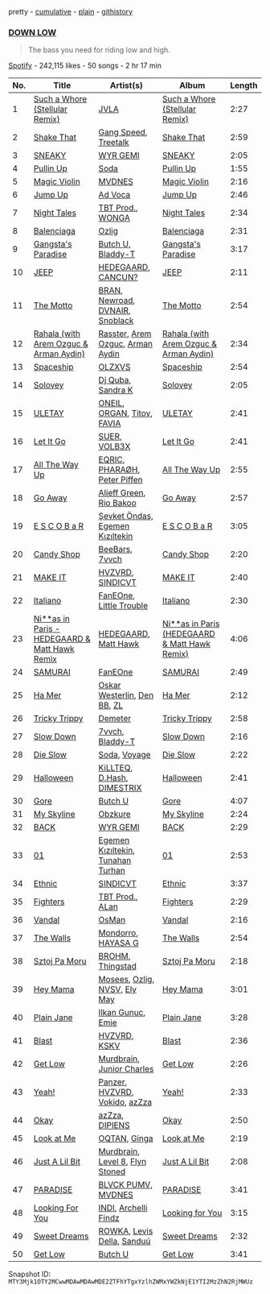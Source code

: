 pretty - [cumulative](/playlists/cumulative/37i9dQZF1DXblmY5UIU3v3.md) - [plain](/playlists/plain/37i9dQZF1DXblmY5UIU3v3) - [githistory](https://github.githistory.xyz/mackorone/spotify-playlist-archive/blob/main/playlists/plain/37i9dQZF1DXblmY5UIU3v3)

### [DOWN LOW](https://open.spotify.com/playlist/37i9dQZF1DXblmY5UIU3v3)

> The bass you need for riding low and high.

[Spotify](https://open.spotify.com/user/spotify) - 242,115 likes - 50 songs - 2 hr 17 min

| No. | Title | Artist(s) | Album | Length |
|---|---|---|---|---|
| 1 | [Such a Whore \(Stellular Remix\)](https://open.spotify.com/track/6A25J9As7towpxovYryAWr) | [JVLA](https://open.spotify.com/artist/24D8gx0257CDd1HAuqNuHu) | [Such a Whore \(Stellular Remix\)](https://open.spotify.com/album/50FPtqYZf0YuJMOUFc8Pkg) | 2:27 |
| 2 | [Shake That](https://open.spotify.com/track/1BrIZsDXewY03c9BUY4Rn9) | [Gang Speed](https://open.spotify.com/artist/1DzFcEcSVtNBrQzemT1mWv), [Treetalk](https://open.spotify.com/artist/3xwLNvmLpu3mDKzCoht2lp) | [Shake That](https://open.spotify.com/album/2SYED5j8wPKjVW5cviH4qN) | 2:59 |
| 3 | [SNEAKY](https://open.spotify.com/track/7sorNP9VLdnIRIjIwUq5g7) | [WYR GEMI](https://open.spotify.com/artist/3Qubu5zXcOh0EIb2bDwMdB) | [SNEAKY](https://open.spotify.com/album/5LEr15ggG2zjjQm7KrASpj) | 2:05 |
| 4 | [Pullin Up](https://open.spotify.com/track/48tI68zHn3r3uHmGxdkKDd) | [Soda](https://open.spotify.com/artist/3hnbNJJnN1jFk3MmBvcn9Z) | [Pullin Up](https://open.spotify.com/album/5uCLVj0095GwMv7tjt3IRX) | 1:55 |
| 5 | [Magic Violin](https://open.spotify.com/track/1VlHp8KvN31LdtDC9orfyV) | [MVDNES](https://open.spotify.com/artist/0jo4MaRxUP72Rou02fgmi7) | [Magic Violin](https://open.spotify.com/album/6oRdtpTdhRpyAZQlQGNCMB) | 2:16 |
| 6 | [Jump Up](https://open.spotify.com/track/0oDRLwXOjJ0B879sOkEDoO) | [Ad Voca](https://open.spotify.com/artist/04LFpk0NPwhUVezsZDcdkx) | [Jump Up](https://open.spotify.com/album/5rjVS6Aaus2JOw5Mc9FzmJ) | 2:46 |
| 7 | [Night Tales](https://open.spotify.com/track/2Xc6xRbyiBpVCgShumtXpV) | [TBT Prod.](https://open.spotify.com/artist/4WihjWGIXdbrdtcIhCcQuM), [WONGA](https://open.spotify.com/artist/4xq4vuvsEgo8UzaAn8HlIY) | [Night Tales](https://open.spotify.com/album/0ByvoTP8BJwZG3P09gaKMO) | 2:34 |
| 8 | [Balenciaga](https://open.spotify.com/track/3Wn2LERRfDw8N6CAi1auJZ) | [Ozlig](https://open.spotify.com/artist/0DsznjV8aaiEYdTDHmy86L) | [Balenciaga](https://open.spotify.com/album/5nWn90op5We3SUN8Jeuy8q) | 2:31 |
| 9 | [Gangsta's Paradise](https://open.spotify.com/track/0LrL7mzCA0iOYGKl12OxvF) | [Butch U](https://open.spotify.com/artist/6OwRAMGY105QbVOJqNHk0o), [Bladdy\-T](https://open.spotify.com/artist/0mEHevXltYfEtqBh5LHssc) | [Gangsta's Paradise](https://open.spotify.com/album/38FYUgLqzuJH0gUUpy29zx) | 3:17 |
| 10 | [JEEP](https://open.spotify.com/track/2gUGnkgQaNTpfo2d5hZNPT) | [HEDEGAARD](https://open.spotify.com/artist/2ZuweXv0TkfsidZOLZZoM2), [CANCUN?](https://open.spotify.com/artist/5Yw8a4EYuA31E9paXwA50w) | [JEEP](https://open.spotify.com/album/0bKFhX2Ybcf4PMtArNZa5c) | 2:11 |
| 11 | [The Motto](https://open.spotify.com/track/5r6axyEqpdxog8T8u6gm5D) | [BRAN](https://open.spotify.com/artist/44CMqAkutKvmCaE2OxyCbd), [Newroad](https://open.spotify.com/artist/7fMVmvW8MFpSAeJBHAbyf9), [DVNAIR](https://open.spotify.com/artist/61A7lqEfBx8ghvKGtzWqWU), [Snoblack](https://open.spotify.com/artist/03ED5pKDk5KVVlCEtxH2bX) | [The Motto](https://open.spotify.com/album/4HoTfH5ggbjjTSH8rP7eHQ) | 2:54 |
| 12 | [Rahala \(with Arem Ozguc & Arman Aydin\)](https://open.spotify.com/track/6TV56l9QQsHl3Ad3QSRp1i) | [Rasster](https://open.spotify.com/artist/3LVYHgfHgCTy3QSRt5kKQg), [Arem Ozguc](https://open.spotify.com/artist/5JJc8is4VzgOz8ZanDj18J), [Arman Aydin](https://open.spotify.com/artist/4xklx5DAtVru5uf3vSXTgf) | [Rahala \(with Arem Ozguc & Arman Aydin\)](https://open.spotify.com/album/2koJ0Q2koZsHgqtjfo6T0s) | 2:34 |
| 13 | [Spaceship](https://open.spotify.com/track/7GWXjklWJA0kjWWf9sNw1k) | [OLZXVS](https://open.spotify.com/artist/1tqvR13suC3SB24Ngd0zVI) | [Spaceship](https://open.spotify.com/album/6s22PosumlZIKoqu2pjyzy) | 2:54 |
| 14 | [Solovey](https://open.spotify.com/track/29ofWO96svTbZaVWB9reSb) | [Dj Quba](https://open.spotify.com/artist/3jKI2rCmeJNIwW4duG0sQJ), [Sandra K](https://open.spotify.com/artist/4hq99FkPtYKcdc2RQ6QDDx) | [Solovey](https://open.spotify.com/album/2e27TfVReB4lDRAtzlVbW2) | 2:05 |
| 15 | [ULETAY](https://open.spotify.com/track/6Pv2ssBWBcj2QFgmPl42gx) | [ONEIL](https://open.spotify.com/artist/7kzcAiYqxBV5J25vTYeOxA), [ORGAN](https://open.spotify.com/artist/1YKl8e8MJE5TK28LC4UyC6), [Titov](https://open.spotify.com/artist/3SuQprUc8N1kIOs2Hm2mAk), [FAVIA](https://open.spotify.com/artist/4SbfECqQtDGpJrcjv4Iwlr) | [ULETAY](https://open.spotify.com/album/35VhiKDtvhfredQm0zWb2m) | 2:41 |
| 16 | [Let It Go](https://open.spotify.com/track/44EZq7xrWPvMsNCnqNXAQS) | [SUER](https://open.spotify.com/artist/1rDU02wIRYl8HsfyOTEs4I), [VOLB3X](https://open.spotify.com/artist/29nkqEfPr4KzAnoDcKriTu) | [Let It Go](https://open.spotify.com/album/70YGL5tFmT2lNNLxUrmC8P) | 2:41 |
| 17 | [All The Way Up](https://open.spotify.com/track/289pQ5lNESfucuiv1BAgEO) | [EQRIC](https://open.spotify.com/artist/1Yj7SsIEP9k7SsE1HcMBrq), [PHARAØH](https://open.spotify.com/artist/5SHDLpahWqSLc0qhuGpS3f), [Peter Piffen](https://open.spotify.com/artist/50LmKJrodjlTvdI6FvtvrK) | [All The Way Up](https://open.spotify.com/album/7G5LMLw8wnH6Y5vzZRVNor) | 2:55 |
| 18 | [Go Away](https://open.spotify.com/track/1U6rcpjOhEDWTMRMamZkQ1) | [Alieff Green](https://open.spotify.com/artist/75mrERnQpiYVQ0yg7ObPLe), [Rio Bakoo](https://open.spotify.com/artist/0baOAtqOc46DHJmE2v4w1c) | [Go Away](https://open.spotify.com/album/04ATbfkuAkKlxYv9mirGHr) | 2:57 |
| 19 | [E S C O B a R](https://open.spotify.com/track/75BDGJuV727Qx2qkSqx5Fy) | [Şevket Öndaş](https://open.spotify.com/artist/5acooQjRlNtjcI4cHSOlki), [Egemen Kızıltekin](https://open.spotify.com/artist/7qcEBm8FydNYp8jZagSq2W) | [E S C O B a R](https://open.spotify.com/album/3Km6AfOXnr94jZbOWVyhPa) | 3:05 |
| 20 | [Candy Shop](https://open.spotify.com/track/1fNw8Z9NynJC5VABh2u36Z) | [BeeBars](https://open.spotify.com/artist/7b3md5axPpNqk3S71GuV62), [7vvch](https://open.spotify.com/artist/5Bahs19BH1UFW8Q6S2MCxu) | [Candy Shop](https://open.spotify.com/album/58cznlUcyL1SOMM3yC9Q0K) | 2:20 |
| 21 | [MAKE IT](https://open.spotify.com/track/6gxQBmcgLhkzf8usSNPOCu) | [HVZVRD](https://open.spotify.com/artist/0TBbjAcKVKKc8QwMoHPI9f), [SINDICVT](https://open.spotify.com/artist/0mkvFhgXFPhQP3oWuzGAgf) | [MAKE IT](https://open.spotify.com/album/5nGwjKgtkXf0EbOvH3isFJ) | 2:40 |
| 22 | [Italiano](https://open.spotify.com/track/11f2bRjzB8Wg7HJrc79elD) | [FanEOne](https://open.spotify.com/artist/6kQPCQf0NTmbj6hwim0vkT), [Little Trouble](https://open.spotify.com/artist/10gnuyThMyXu9EAoUKJAvS) | [Italiano](https://open.spotify.com/album/2dISskwRgnkswbWfX2Fe2h) | 2:30 |
| 23 | [Ni\*\*as in Paris \- HEDEGAARD & Matt Hawk Remix](https://open.spotify.com/track/5MnY5YCv552pFeSwNdCqZw) | [HEDEGAARD](https://open.spotify.com/artist/2ZuweXv0TkfsidZOLZZoM2), [Matt Hawk](https://open.spotify.com/artist/0lGQjr3FTxAwGLlpce0jMg) | [Ni\*\*as in Paris \(HEDEGAARD & Matt Hawk Remix\)](https://open.spotify.com/album/6oazaMjIfrJiNU2HLKtqzs) | 4:06 |
| 24 | [SAMURAI](https://open.spotify.com/track/3yUDo3vkOE5XI0W5k6A1vI) | [FanEOne](https://open.spotify.com/artist/6kQPCQf0NTmbj6hwim0vkT) | [SAMURAI](https://open.spotify.com/album/01u5x15oJm1a8uKVN3pP7T) | 2:49 |
| 25 | [Ha Mer](https://open.spotify.com/track/20R6MFfByX8wWVoZKEQRq8) | [Oskar Westerlin](https://open.spotify.com/artist/0oXnxfuBoIz4DlUCbvxWxd), [Den BB](https://open.spotify.com/artist/3YP7MBWoSfkTwq0pOMj651), [ZL](https://open.spotify.com/artist/4w8PGLhS3yzYSzeV3x2hkA) | [Ha Mer](https://open.spotify.com/album/68dGOUeCx4bW8xgB0d09to) | 2:12 |
| 26 | [Tricky Trippy](https://open.spotify.com/track/53vyJiceKFVk3WmoumZkJu) | [Demeter](https://open.spotify.com/artist/5JIgApvXvqq4KtnDLE9YBz) | [Tricky Trippy](https://open.spotify.com/album/4dWjIRpYaCY3G0t52azdR5) | 2:58 |
| 27 | [Slow Down](https://open.spotify.com/track/09rtoOBDXlydwVQ90ITHnW) | [7vvch](https://open.spotify.com/artist/5Bahs19BH1UFW8Q6S2MCxu), [Bladdy\-T](https://open.spotify.com/artist/0mEHevXltYfEtqBh5LHssc) | [Slow Down](https://open.spotify.com/album/5HgyUvnPlzOyyPLR2gpufN) | 2:16 |
| 28 | [Die Slow](https://open.spotify.com/track/5N3miUm4C10nb8CXEFfmLZ) | [Soda](https://open.spotify.com/artist/3hnbNJJnN1jFk3MmBvcn9Z), [Voyage](https://open.spotify.com/artist/3Ruev6M4tYJtGSInO2xkSt) | [Die Slow](https://open.spotify.com/album/1c9f0oKHV367vgBypmYQoV) | 2:22 |
| 29 | [Halloween](https://open.spotify.com/track/1yQ3QeYusneCgj5uenIg98) | [KiLLTEQ](https://open.spotify.com/artist/1ShDbHyjuFZA9xA1lP8GYi), [D.Hash](https://open.spotify.com/artist/01F66fhZtaW1DppwBADfTK), [DIMESTRIX](https://open.spotify.com/artist/16dhp16kLV09cD99YsJc8k) | [Halloween](https://open.spotify.com/album/3omCH7c4MKDqmgAKAwsTMN) | 2:41 |
| 30 | [Gore](https://open.spotify.com/track/16U8KWOWT1MKK4uyHkOUzF) | [Butch U](https://open.spotify.com/artist/6OwRAMGY105QbVOJqNHk0o) | [Gore](https://open.spotify.com/album/1nglOPEW5ZV1TWj5ikk693) | 4:07 |
| 31 | [My Skyline](https://open.spotify.com/track/6EXYMLHG0Xhe1aNFphyayQ) | [Obzkure](https://open.spotify.com/artist/2A0Vr6jboum6XRvVfMD3Tl) | [My Skyline](https://open.spotify.com/album/7v9aoGWmGNRFwgwHQTr6ya) | 2:24 |
| 32 | [BACK](https://open.spotify.com/track/2EatWIkFOkO7hOBhONxhfX) | [WYR GEMI](https://open.spotify.com/artist/3Qubu5zXcOh0EIb2bDwMdB) | [BACK](https://open.spotify.com/album/56QofpWRkpb3rtxLA3PUFr) | 2:29 |
| 33 | [01](https://open.spotify.com/track/2U4fr16sIR5k6ep9iv3vZG) | [Egemen Kızıltekin](https://open.spotify.com/artist/7qcEBm8FydNYp8jZagSq2W), [Tunahan Turhan](https://open.spotify.com/artist/63P7e8ftWqGLOOmaGhrOEz) | [01](https://open.spotify.com/album/0wftiNjxIMvgt7ROVU5i7d) | 2:53 |
| 34 | [Ethnic](https://open.spotify.com/track/5j5dVqtX2YESmIy5T45EHq) | [SINDICVT](https://open.spotify.com/artist/0mkvFhgXFPhQP3oWuzGAgf) | [Ethnic](https://open.spotify.com/album/1OElQtPbcZZYj9NN5gphXj) | 3:37 |
| 35 | [Fighters](https://open.spotify.com/track/1kyGkFDLQcO5umN5HlDsEy) | [TBT Prod.](https://open.spotify.com/artist/4WihjWGIXdbrdtcIhCcQuM), [ALan](https://open.spotify.com/artist/4nDKlmTjgg1o8PriTk0Wma) | [Fighters](https://open.spotify.com/album/4VIp4Tc0UF3HpKMEl1loGz) | 2:29 |
| 36 | [Vandal](https://open.spotify.com/track/3o0uDe47R1wByG9IXIvkSH) | [OsMan](https://open.spotify.com/artist/5yTQ5Ik2Bllbc5hRLeoRkN) | [Vandal](https://open.spotify.com/album/27DyW3vuWYxvbrw2InADaz) | 2:16 |
| 37 | [The Walls](https://open.spotify.com/track/7gfvtlkYb4NQhkLzagOez4) | [Mondorro](https://open.spotify.com/artist/3TWVC1HPfghgGufoJTPk4h), [HAYASA G](https://open.spotify.com/artist/6L5WgMUzw10WPxDk0o8ghs) | [The Walls](https://open.spotify.com/album/6GC9OjIjwwzOzzVkWQ8hIL) | 2:54 |
| 38 | [Sztoj Pa Moru](https://open.spotify.com/track/3BHe1jnaW3hocrfMqytTP2) | [BROHM](https://open.spotify.com/artist/33cjmfhkyHbulkQwkuxe3i), [Thingstad](https://open.spotify.com/artist/4nl0BnCSRpuneTf0d7fV3G) | [Sztoj Pa Moru](https://open.spotify.com/album/6jqIGpQn1A00DdYut4vCNs) | 2:18 |
| 39 | [Hey Mama](https://open.spotify.com/track/2bYKTzh5TZ8iFRinHIz5vO) | [Mosees](https://open.spotify.com/artist/1Bff29cYcg0JkyYiyhFguD), [Ozlig](https://open.spotify.com/artist/0DsznjV8aaiEYdTDHmy86L), [NVSV](https://open.spotify.com/artist/1ZoBPI6LQ3gSXuU2BRPyUD), [Ely May](https://open.spotify.com/artist/4bGLLUNFXUnAbfnvpUnXHg) | [Hey Mama](https://open.spotify.com/album/2VW6poqvjOWN1LOFAQcphV) | 3:01 |
| 40 | [Plain Jane](https://open.spotify.com/track/4bQPTF342jVUgisDgJGMDo) | [Ilkan Gunuc](https://open.spotify.com/artist/02vT04WkgQ8dO4f1GLMTP9), [Emie](https://open.spotify.com/artist/7vMDKdgSZ2Scn4uzFdTDyZ) | [Plain Jane](https://open.spotify.com/album/3R1Cn3b6d2BvhB9c2BTYUu) | 3:28 |
| 41 | [Blast](https://open.spotify.com/track/6IueCsicxdsbMj1HTF8jxq) | [HVZVRD](https://open.spotify.com/artist/0TBbjAcKVKKc8QwMoHPI9f), [KSKV](https://open.spotify.com/artist/07BMRyGNDQEqrjtlqjfYuh) | [Blast](https://open.spotify.com/album/7De3XSkwYMfun0zzYzQRm4) | 2:36 |
| 42 | [Get Low](https://open.spotify.com/track/5KFBAzmzTkacQj5Qt02AAb) | [Murdbrain](https://open.spotify.com/artist/1uJZAXeNu4zmrwkjHwUysn), [Junior Charles](https://open.spotify.com/artist/6XoMjNBDFTRqFgBcy48zHO) | [Get Low](https://open.spotify.com/album/4bmkg3DOj8rdX6OzmWfmLE) | 2:26 |
| 43 | [Yeah!](https://open.spotify.com/track/2MZkILMJHm0p4JTY2qbUJW) | [Panzer](https://open.spotify.com/artist/3CCPoNaYvH1LPFSBbRGdrl), [HVZVRD](https://open.spotify.com/artist/0TBbjAcKVKKc8QwMoHPI9f), [Vokido](https://open.spotify.com/artist/0OrhRAX5OBX91Ad12Frn16), [azZza](https://open.spotify.com/artist/4NSf7ko5N1o44cBzWGoVCP) | [Yeah!](https://open.spotify.com/album/7BCbDhUmjXcQDPn2SAilwu) | 2:33 |
| 44 | [Okay](https://open.spotify.com/track/2yWkgyMnfojm7iPzRwBzn2) | [azZza](https://open.spotify.com/artist/4NSf7ko5N1o44cBzWGoVCP), [DIPIENS](https://open.spotify.com/artist/6CYjGgv0fYxHFHCKWn7SyX) | [Okay](https://open.spotify.com/album/43uDfBBdjkWnRQEkDuNPPW) | 2:50 |
| 45 | [Look at Me](https://open.spotify.com/track/6ixeBeuUlZxjmBsjdsLuCv) | [OQTAN](https://open.spotify.com/artist/0sW5E8JJy5gBqGZxDAlS4s), [Ginga](https://open.spotify.com/artist/3Ht6LI9tAjInNAosJnYZSU) | [Look at Me](https://open.spotify.com/album/3v5y3DdwUPVdn0dWn7lVdL) | 2:19 |
| 46 | [Just A Lil Bit](https://open.spotify.com/track/6Wwi5V7VAR9KOo8c9gksh1) | [Murdbrain](https://open.spotify.com/artist/1uJZAXeNu4zmrwkjHwUysn), [Level 8](https://open.spotify.com/artist/7GHpLKwhlOEzggNhtgQaYv), [Flyn Stoned](https://open.spotify.com/artist/0O7upj4KBKaTdQJ6WM0m9k) | [Just A Lil Bit](https://open.spotify.com/album/4XjtQUIBZEkOiGLXbUwEoe) | 2:08 |
| 47 | [PARADISE](https://open.spotify.com/track/2ouWaJXeTv4kLmqRsc7Wcb) | [BLVCK PUMV](https://open.spotify.com/artist/4aaNIKVG4UIDzZRuxfISmR), [MVDNES](https://open.spotify.com/artist/0jo4MaRxUP72Rou02fgmi7) | [PARADISE](https://open.spotify.com/album/0n10JebJ5LL4j5iTEzCqnO) | 3:41 |
| 48 | [Looking For You](https://open.spotify.com/track/16RNr3flj8kk6Mc8DOmXjU) | [INDI](https://open.spotify.com/artist/7AcpHojwmE3bQlZYQ9UEjH), [Archelli Findz](https://open.spotify.com/artist/6eawBW6CjPiWzIFkPj3MFW) | [Looking for You](https://open.spotify.com/album/5LpjWy0EfrIEKN8gPtY4PY) | 3:15 |
| 49 | [Sweet Dreams](https://open.spotify.com/track/55LIJtZUzyhtSgR4Kp6hHC) | [ROWKA](https://open.spotify.com/artist/2DGyN5NTOHXpEMIcrRHbRm), [Levis Della](https://open.spotify.com/artist/0mz0ZT7rpJuWFxJ8lnxdB5), [Sanduú](https://open.spotify.com/artist/7DsAqd25L6sEx0NICIYF3f) | [Sweet Dreams](https://open.spotify.com/album/2iDZUi1B2nw1T3SHY8RGjJ) | 2:32 |
| 50 | [Get Low](https://open.spotify.com/track/6o2FQGObDH7kCpYlvJH2ai) | [Butch U](https://open.spotify.com/artist/6OwRAMGY105QbVOJqNHk0o) | [Get Low](https://open.spotify.com/album/7vjky38QfkVvkXF1ueWyZT) | 3:41 |

Snapshot ID: `MTY3Mjk1OTY2MCwwMDAwMDAwMDE2ZTFhYTgxYzlhZWMxYWZkNjE1YTI2MzZhN2RjMWUz`
